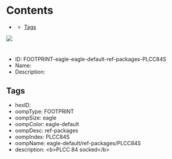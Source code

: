 



Contents
========

* [](#)
	* [Tags](#tags)
  
![][im]
# 

- ID: FOOTPRINT-eagle-eagle-default-ref-packages-PLCC84S
- Name: 
- Description: 

## Tags

- hexID: 
- oompType: FOOTPRINT
- oompSize: eagle
- oompColor: eagle-default
- oompDesc: ref-packages
- oompIndex: PLCC84S
- oompName: eagle-default/ref-packages/PLCC84S
- description: &lt;b&gt;PLCC 84 socked&lt;/b&gt;



[im]: image.png
